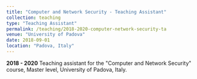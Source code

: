 ```yaml
---
title: "Computer and Network Security - Teaching Assistant"
collection: teaching
type: "Teaching Assistant"
permalink: /teaching/2018-2020-computer-network-security-ta
venue: "University of Padova"
date: 2018-09-01
location: "Padova, Italy"
---
```


**2018 - 2020** Teaching assistant for the "Computer and Network Security" course, Master level, University of Padova, Italy.
